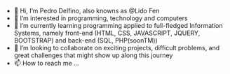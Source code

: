 - 👋 Hi, I’m Pedro Delfino, also knowns as @Lido Fen
- 👀 I’m interested in programming, technology and computers
- 🌱 I’m currently learning programming applied to full-fledged Information Systems, namely front-end (HTML, CSS, JAVASCRIPT, JQUERY, BOOTSTRAP) and back-end (SQL, PHP(soonTM))
- 💞️ I’m looking to collaborate on exciting projects, difficult problems, and great challenges that might show up along this journey
- 📫 How to reach me ...

<!---
LidoFen/LidoFen is a ✨ special ✨ repository because its `README.md` (this file) appears on your GitHub profile.
You can click the Preview link to take a look at your changes.
--->
